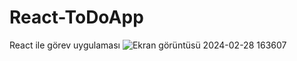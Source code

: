 # React-ToDoApp
 React ile görev uygulaması
![Ekran görüntüsü 2024-02-28 163607](https://github.com/mhmmdpolatt/React-ToDoApp/assets/139051546/86b522b6-bdd8-42b1-bd63-1d02a466296e)
